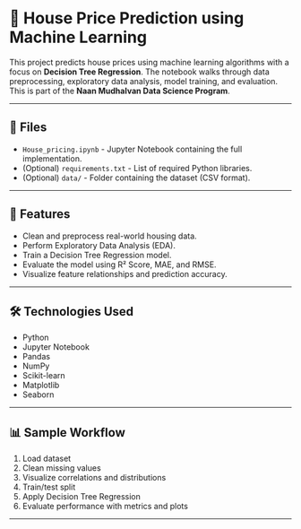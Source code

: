 # 🏡 House Price Prediction using Machine Learning

This project predicts house prices using machine learning algorithms with a focus on **Decision Tree Regression**. The notebook walks through data preprocessing, exploratory data analysis, model training, and evaluation. This is part of the **Naan Mudhalvan Data Science Program**.

---

## 📁 Files

- `House_pricing.ipynb` - Jupyter Notebook containing the full implementation.
- (Optional) `requirements.txt` - List of required Python libraries.
- (Optional) `data/` - Folder containing the dataset (CSV format).

---

## 🚀 Features

- Clean and preprocess real-world housing data.
- Perform Exploratory Data Analysis (EDA).
- Train a Decision Tree Regression model.
- Evaluate the model using R² Score, MAE, and RMSE.
- Visualize feature relationships and prediction accuracy.

---

## 🛠️ Technologies Used

- Python
- Jupyter Notebook
- Pandas
- NumPy
- Scikit-learn
- Matplotlib
- Seaborn

---

## 📊 Sample Workflow

1. Load dataset
2. Clean missing values
3. Visualize correlations and distributions
4. Train/test split
5. Apply Decision Tree Regression
6. Evaluate performance with metrics and plots

---

